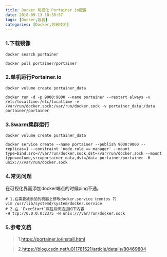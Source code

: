 ```yaml
---
title: Docker 可视化 Portainer.io配置
date: 2018-09-13 10:38:57
tags: [Docker,容器]
categories: [Docker,容器技术]
---
```

### 1.下载镜像
```shell
docker search portainer

docker pull portainer/portainer
```
### 2.单机运行Portainer.io 
```shell
docker volume create portainer_data

docker run -d -p 9000:9000 --name portainer --restart always -v /etc/localtime:/etc/localtime -v /var/run/docker.sock:/var/run/docker.sock -v portainer_data:/data portainer/portainer
```
<!-- more -->
### 3.Swarm集群运行
```shell
docker volume create portainer_data

docker service create --name portainer --publish 9000:9000 --replicas=1 --constraint 'node.role == manager' --mount type=bind,src=//var/run/docker.sock,dst=/var/run/docker.sock --mount type=volume,src=portainer_data,dst=/data portainer/portainer -H unix:///var/run/docker.sock
```

### 4.常见问题
在可视化界面添加docker端点的时候ping不通。
```shell
# 1.在需要被添加的机器上修改docker.service（centos 7）
vim /usr/lib/systemd/system/docker.service
# 2.在 `ExecStart`属性后面追加如下内容：
-H tcp://0.0.0.0:2375 -H unix:///var/run/docker.sock
```
### 5.参考文档
>1.https://portainer.io/install.html 

>2.https://blog.csdn.net/u011781521/article/details/80469804
